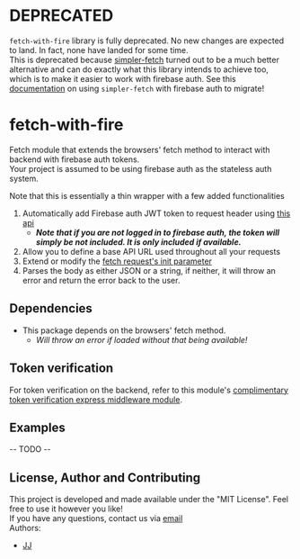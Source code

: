 # DEPRECATED
`fetch-with-fire` library is fully deprecated. No new changes are expected to land. In fact, none have landed for some time.  
This is deprecated because [simpler-fetch](https://github.com/Enkel-Digital/simpler-fetch/) turned out to be a much better alternative and can do exactly what this library intends to achieve too, which is to make it easier to work with firebase auth. See this [documentation](https://github.com/Enkel-Digital/simpler-fetch/blob/master/firebase-auth.md) on using `simpler-fetch` with firebase auth to migrate!

# fetch-with-fire
Fetch module that extends the browsers' fetch method to interact with backend with firebase auth tokens.  
Your project is assumed to be using firebase auth as the stateless auth system.  

Note that this is essentially a thin wrapper with a few added functionalities
1. Automatically add Firebase auth JWT token to request header using [this api](https://firebase.google.com/docs/auth/admin/verify-id-tokens#retrieve_id_tokens_on_clients)
    - ***Note that if you are not logged in to firebase auth, the token will simply be not included. It is only included if available.***
2. Allow you to define a base API URL used throughout all your requests
3. Extend or modify the [fetch request's init parameter](https://developer.mozilla.org/en-US/docs/Web/API/WindowOrWorkerGlobalScope/fetch#Parameters)
4. Parses the body as either JSON or a string, if neither, it will throw an error and return the error back to the user.

## Dependencies
- This package depends on the browsers' fetch method.
    - *Will throw an error if loaded without that being available!*

## Token verification
For token verification on the backend, refer to this module's [complimentary token verification express middleware module](https://www.npmjs.com/package/firebase-auth-express-middleware).

## Examples
-- TODO --

## License, Author and Contributing
This project is developed and made available under the "MIT License". Feel free to use it however you like!  
If you have any questions, contact us via [email](mailto:tech@enkeldigital.com)  
Authors:
- [JJ](https://github.com/Jaimeloeuf)